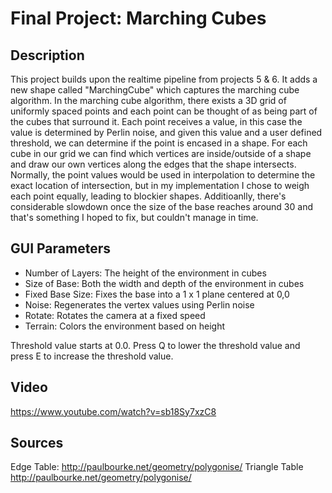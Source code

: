# Final Project: Marching Cubes

## Description
This project builds upon the realtime pipeline from projects 5 & 6. It adds a new shape called "MarchingCube" which captures the marching cube algorithm. In the marching cube algorithm, there exists a 3D grid of uniformly spaced points and each point can be thought of as being part of the cubes that surround it. Each point receives a value, in this case the value is determined by Perlin noise, and given this value and a user defined threshold, we can determine if the point is encased in a shape. For each cube in our grid we can find which vertices are inside/outside of a shape and draw our own vertices along the edges that the shape intersects. Normally, the point values would be used in interpolation to determine the exact location of intersection, but in my implementation I chose to weigh each point equally, leading to blockier shapes. Additioanlly, there's considerable slowdown once the size of the base reaches around 30 and that's something I hoped to fix, but couldn't manage in time.

## GUI Parameters
- Number of Layers: The height of the environment in cubes
- Size of Base: Both the width and depth of the environment in cubes
- Fixed Base Size: Fixes the base into a 1 x 1 plane centered at 0,0
- Noise: Regenerates the vertex values using Perlin noise
- Rotate: Rotates the camera at a fixed speed
- Terrain: Colors the environment based on height

Threshold value starts at 0.0.
Press Q to lower the threshold value and press E to increase the threshold value.

## Video
https://www.youtube.com/watch?v=sb18Sy7xzC8

## Sources
Edge Table: http://paulbourke.net/geometry/polygonise/
Triangle Table http://paulbourke.net/geometry/polygonise/
